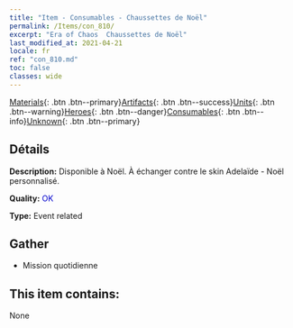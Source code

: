```yaml
---
title: "Item - Consumables - Chaussettes de Noël"
permalink: /Items/con_810/
excerpt: "Era of Chaos  Chaussettes de Noël"
last_modified_at: 2021-04-21
locale: fr
ref: "con_810.md"
toc: false
classes: wide
---
```

 [Materials](/fr/Items/){: .btn .btn--primary}[Artifacts](/fr/Items/Artifacts/){: .btn .btn--success}[Units](/fr/Items/Units/){: .btn .btn--warning}[Heroes](/fr/Items/Heroes/){: .btn .btn--danger}[Consumables](/fr/Items/Consumables/){: .btn .btn--info}[Unknown](/fr/Items/Unknown/){: .btn .btn--primary}

## Détails
 **Description:** Disponible à Noël. À échanger contre le skin Adelaïde - Noël personnalisé.

 **Quality:** <span style="color: #0000CD">OK</span>

 **Type:** Event related

## Gather

*    Mission quotidienne 

## This item contains:

  None

